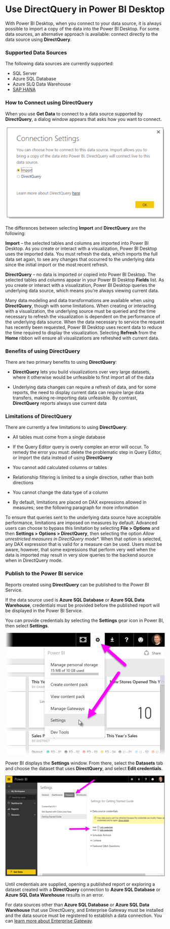 <properties
   pageTitle="Use DirectQuery in Power BI Desktop"
   description="Use DirectQuery in Power BI Desktop"
   services="powerbi"
   documentationCenter=""
   authors="davidiseminger"
   manager="mblythe"
   editor=""
   tags=""/>

<tags
   ms.service="powerbi"
   ms.devlang="NA"
   ms.topic="article"
   ms.tgt_pltfrm="NA"
   ms.workload="powerbi"
   ms.date="01/27/2016"
   ms.author="davidi"/>

# Use DirectQuery in Power BI Desktop  

With Power BI Desktop, when you connect to your data source, it is always possible to import a copy of the data into the Power BI Desktop. For some data sources, an alternative approach is available: connect directly to the data source using **DirectQuery**.

### Supported Data Sources  
The following data sources are currently supported:  
-   SQL Server
-   Azure SQL Database
-   Azure SLQ Data Warehouse
-   [SAP HANA](powerbi-desktop-sap-hana.md)

### How to Connect using DirectQuery  
When you use **Get Data** to connect to a data source supported by **DirectQuery**, a dialog window appears that asks how you want to connect.  

![](media/powerbi-dekstop-use-directquery/DirectQuery_2.png)

The differences between selecting **Import** and **DirectQuery** are the following:

**Import** – the selected tables and columns are imported into Power BI Desktop. As you create or interact with a visualization, Power BI Desktop uses the imported data. You must refresh the data, which imports the full data set again, to see any changes that occurred to the underlying data since the initial import or the most recent refresh.

**DirectQuery** – no data is imported or copied into Power BI Desktop. The selected tables and columns appear in your Power BI Desktop **Fields** list. As you create or interact with a visualization, Power BI Desktop queries the underlying data source, which means you’re always viewing current data.

Many data modeling and data transformations are available when using **DirectQuery**, though with some limitations. When creating or interacting with a visualization, the underlying source must be queried and the time necessary to refresh the visualization is dependent on the performance of the underlying data source. When the data necessary to service the request has recently been requested, Power BI Desktop uses recent data to reduce the time required to display the visualization. Selecting **Refresh** from the **Home** ribbon will ensure all visualizations are refreshed with current data.

### Benefits of using DirectQuery  
There are two primary benefits to using **DirectQuery**:


-   **DirectQuery** lets you build visualizations over very large datasets, where it otherwise would be unfeasible to first import all of the data

-   Underlying data changes can require a refresh of data, and for some reports, the need to display current data can require large data transfers, making re-importing data unfeasible. By contrast, **DirectQuery** reports always use current data


### Limitations of DirectQuery
There are currently a few limitations to using **DirectQuery**:


-   All tables must come from a single database

-   If the Query Editor query is overly complex an error will occur. To remedy the error you must: delete the problematic step in Query Editor, or Import the data instead of using **DirectQuery**

-   You cannot add calculated columns or tables

-   Relationship filtering is limited to a single direction, rather than both directions

-   You cannot change the data type of a column

-   By default, limitations are placed on DAX expressions allowed in measures; see the following paragraph for more information

To ensure that queries sent to the underlying data source have acceptable performance, limitations are imposed on measures by default. Advanced users can choose to bypass this limitation by selecting **File > Options** and then **Settings > Options > DirectQuery**, then selecting the option *Allow unrestricted measures in DirectQuery mode**. When that option is selected, any DAX expression that is valid for a measure can be used. Users must be aware, however, that some expressions that perform very well when the data is imported may result in very slow queries to the backend source when in DirectQuery mode.


### Publish to the Power BI service
Reports created using **DirectQuery** can be published to the Power BI Service.

If the data source used is **Azure SQL Database** or **Azure SQL Data Warehouse**, credentials must be provided before the published report will be displayed in the Power BI Service.

You can provide credentials by selecting the **Settings** gear icon in Power BI, then select **Settings**.

![](media/powerbi-dekstop-use-directquery/DirectQuery_3.png)

Power BI displays the **Settings** window. From there, select the **Datasets** tab and choose the dataset that uses **DirectQuery**, and select **Edit credentials**.

![](media/powerbi-dekstop-use-directquery/DirectQuery_4.png)

Until credentials are supplied, opening a published report or exploring a dataset created with a **DirectQuery** connection to **Azure SQL Database** or **Azure SQL Data Warehouse** results in an error.

For data sources other than **Azure SQL Database** or **Azure SQL Data Warehouse** that use DirectQuery, and Enterprise Gateway must be installed and the data source must be registered to establish a data connection. You can [learn more about Enterprise Gateway](http://go.microsoft.com/fwlink/p/?LinkID=627094).
